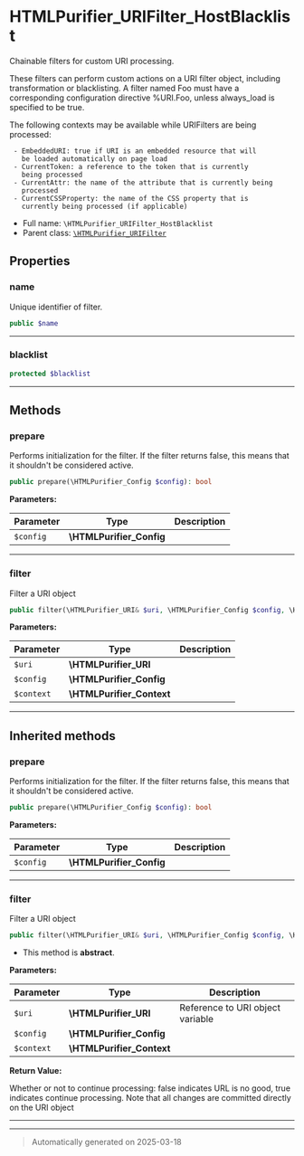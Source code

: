 
# HTMLPurifier_URIFilter_HostBlacklist

Chainable filters for custom URI processing.

These filters can perform custom actions on a URI filter object,
including transformation or blacklisting.  A filter named Foo
must have a corresponding configuration directive %URI.Foo,
unless always_load is specified to be true.

The following contexts may be available while URIFilters are being
processed:

     - EmbeddedURI: true if URI is an embedded resource that will
       be loaded automatically on page load
     - CurrentToken: a reference to the token that is currently
       being processed
     - CurrentAttr: the name of the attribute that is currently being
       processed
     - CurrentCSSProperty: the name of the CSS property that is
       currently being processed (if applicable)

* Full name: `\HTMLPurifier_URIFilter_HostBlacklist`
* Parent class: [`\HTMLPurifier_URIFilter`](./HTMLPurifier_URIFilter.md)



## Properties


### name

Unique identifier of filter.

```php
public $name
```






***

### blacklist



```php
protected $blacklist
```






***

## Methods


### prepare

Performs initialization for the filter.  If the filter returns
false, this means that it shouldn't be considered active.

```php
public prepare(\HTMLPurifier_Config $config): bool
```








**Parameters:**

| Parameter | Type | Description |
|-----------|------|-------------|
| `$config` | **\HTMLPurifier_Config** |  |





***

### filter

Filter a URI object

```php
public filter(\HTMLPurifier_URI& $uri, \HTMLPurifier_Config $config, \HTMLPurifier_Context $context): bool
```








**Parameters:**

| Parameter | Type | Description |
|-----------|------|-------------|
| `$uri` | **\HTMLPurifier_URI** |  |
| `$config` | **\HTMLPurifier_Config** |  |
| `$context` | **\HTMLPurifier_Context** |  |





***


## Inherited methods


### prepare

Performs initialization for the filter.  If the filter returns
false, this means that it shouldn't be considered active.

```php
public prepare(\HTMLPurifier_Config $config): bool
```








**Parameters:**

| Parameter | Type | Description |
|-----------|------|-------------|
| `$config` | **\HTMLPurifier_Config** |  |





***

### filter

Filter a URI object

```php
public filter(\HTMLPurifier_URI& $uri, \HTMLPurifier_Config $config, \HTMLPurifier_Context $context): bool
```




* This method is **abstract**.



**Parameters:**

| Parameter | Type | Description |
|-----------|------|-------------|
| `$uri` | **\HTMLPurifier_URI** | Reference to URI object variable |
| `$config` | **\HTMLPurifier_Config** |  |
| `$context` | **\HTMLPurifier_Context** |  |


**Return Value:**

Whether or not to continue processing: false indicates
URL is no good, true indicates continue processing. Note that
all changes are committed directly on the URI object




***


***
> Automatically generated on 2025-03-18
